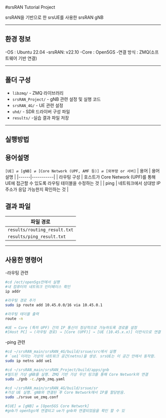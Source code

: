 #srsRAN Tutorial Project

srsRAN을 기반으로 한 srsUE를 사용한 srsRAN gNB

-----

## 환경 정보
-OS : Ubuntu 22.04
-srsRAN: v22.10
-Core : Open5GS
-연결 방식 : ZMQ(소프트웨어 기반 연결)

-----

## 폴더 구성
- `libzmq/` - ZMQ 라이브러리
- `srsRAN_Project/` - gNB 관련 설정 및 실행 코드
- `srsRAN_4G/` - UE 관련 설정
- `uhd/` - SDR 드라이버 구성 파일
- `results/` -실습 결과 파일 저장

-----

## 실행방법

## 용어설명
`[UE] ⇄ [gNB] ⇄ [Core Network (UPF, AMF 등)] ⇄ [외부망 or 서버]`
| 용어 | 용어 설명 |
|------|-----------|
| 라우팅 구성 | 호스트가 Core Network (UPF)를 통해 UE에 접근할 수 있도록 라우팅 테이블을 수정하는 것 |
| ping |  네트워크에서 상대방 IP 주소가 응답 가능한지 확인하는 것 |

## 결과 파일 

| 파일 경로 | 
|-----------|
| `results/routing_result.txt` |
| `results/ping_result.txt` |


-----

## 사용한 명령어
-라우팅 관련
```bash
#cd /ect/open5gs안에서 실행
#내 컴퓨터의 네트워크 인터페이스 확인
ip addr

#라우팅 경로 추가
sudo ip route add 10.45.0.0/16 via 10.45.0.1

#라우팅 테이블 출력
route -n

#UE ↔ Core (특히 UPF) 간의 IP 통신이 정상적으로 가능하도록 경로를 설정
#[Host PC] → (라우팅 경로) → [Core (UPF)] → [UE (10.45.x.x)] 이런식으로 연결

```
-ping 관련
```bash
#cd ~/srsRAN_main/srsRAN_4G/build/srsue/src에서 실행
# `ue1`이라는 가상의 네트워크 공간(netns)을 생성. srsUE는 이 공간 안에서 동작함.
sudo ip netns add ue1

#cd ~/srsRAN_main/srsRAN_Project/build/apps/gnb
#빌드된 가상 gNB를 실행. ZMQ 기반 가상 무선 링크를 통해 Core Network와 연결
sudo ./gnb -c./gnb_zmq.yaml

#cd ~/srsRAN_main/srsRAN_4G/build/srsue/sr
#가상 UE 실행. gNB와 연결된 후 Core Network에서 IP를 할당받음.
sudo ./srsue ue_zmq.conf

#[UE] ⇄ [gNB] ⇄ [Open5GS Core Network]
#gnb가 open5gs에 연결되고 ue가 gnb와 연결되었음을 확인 할 수 있
```


